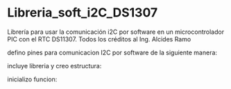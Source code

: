 # Libreria_soft_i2C_DS1307
Librería para usar la comunicación i2C por software en un microcontrolador PIC con el RTC DS11307. Todos los créditos al Ing. Alcides Ramo

defino pines para comunicacion I2C por software de la siguiente manera:


incluye libreria y creo estructura:


inicializo funcion:



